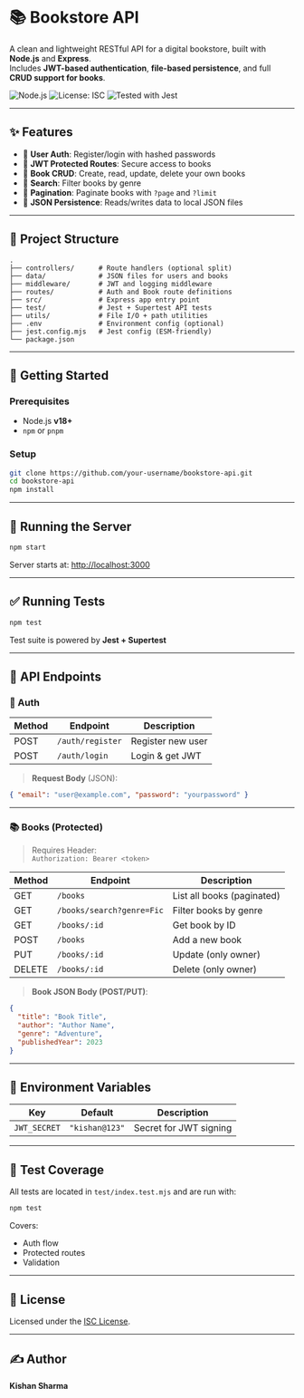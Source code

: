 
# 📚 Bookstore API

A clean and lightweight RESTful API for a digital bookstore, built with **Node.js** and **Express**.  
Includes **JWT-based authentication**, **file-based persistence**, and full **CRUD support for books**.

![Node.js](https://img.shields.io/badge/Node.js-18%2B-brightgreen)
![License: ISC](https://img.shields.io/badge/License-ISC-blue.svg)
![Tested with Jest](https://img.shields.io/badge/tested%20with-jest-99424f)

---

## ✨ Features

- 🔐 **User Auth**: Register/login with hashed passwords
- 🔑 **JWT Protected Routes**: Secure access to books
- 📘 **Book CRUD**: Create, read, update, delete your own books
- 🔎 **Search**: Filter books by genre
- 📄 **Pagination**: Paginate books with `?page` and `?limit`
- 💾 **JSON Persistence**: Reads/writes data to local JSON files

---

## 📁 Project Structure

```
.
├── controllers/      # Route handlers (optional split)
├── data/             # JSON files for users and books
├── middleware/       # JWT and logging middleware
├── routes/           # Auth and Book route definitions
├── src/              # Express app entry point
├── test/             # Jest + Supertest API tests
├── utils/            # File I/O + path utilities
├── .env              # Environment config (optional)
├── jest.config.mjs   # Jest config (ESM-friendly)
└── package.json
```

---

## 🚀 Getting Started

### Prerequisites

- Node.js **v18+**
- `npm` or `pnpm`

### Setup

```bash
git clone https://github.com/your-username/bookstore-api.git
cd bookstore-api
npm install
```

---

## 🏁 Running the Server

```bash
npm start
```

Server starts at: [http://localhost:3000](http://localhost:3000)

---

## ✅ Running Tests

```bash
npm test
```

Test suite is powered by **Jest + Supertest**

---

## 🔌 API Endpoints

### 🧑 Auth

| Method | Endpoint         | Description         |
|--------|------------------|---------------------|
| POST   | `/auth/register` | Register new user   |
| POST   | `/auth/login`    | Login & get JWT     |

> **Request Body** (JSON):
```json
{ "email": "user@example.com", "password": "yourpassword" }
```

---

### 📚 Books (Protected)

> Requires Header:  
> `Authorization: Bearer <token>`

| Method | Endpoint                  | Description                      |
|--------|---------------------------|----------------------------------|
| GET    | `/books`                  | List all books (paginated)       |
| GET    | `/books/search?genre=Fic` | Filter books by genre            |
| GET    | `/books/:id`              | Get book by ID                   |
| POST   | `/books`                  | Add a new book                   |
| PUT    | `/books/:id`              | Update (only owner)              |
| DELETE | `/books/:id`              | Delete (only owner)              |

> **Book JSON Body (POST/PUT)**:
```json
{
  "title": "Book Title",
  "author": "Author Name",
  "genre": "Adventure",
  "publishedYear": 2023
}
```

---

## 🔐 Environment Variables

| Key         | Default       | Description             |
|-------------|---------------|-------------------------|
| `JWT_SECRET`| `"kishan@123"`| Secret for JWT signing  |

---

## 🧪 Test Coverage

All tests are located in `test/index.test.mjs` and are run with:

```bash
npm test
```

Covers:
- Auth flow
- Protected routes
- Validation

---

## 🪪 License

Licensed under the [ISC License](LICENSE).

---

## ✍️ Author

**Kishan Sharma**
